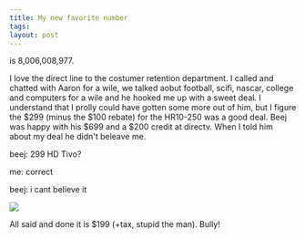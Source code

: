 ```yaml
---
title: My new favorite number
tags: 
layout: post
---
```

is 8,006,008,977.



I love the direct line to the costumer retention department.  I called and chatted with Aaron for a wile, we talked aobut football, scifi, nascar, college and computers for a wile and he hooked me up with a sweet deal. I understand that I prolly could have gotten some more out of him, but I figure the $299 (minus the $100 rebate) for the HR10-250 was a good deal.  Beej was happy with his $699 and a $200 credit at directv.  When I told him about my deal he didn't beleave me.



beej: 299 HD Tivo? 

me: correct

beej: i cant believe it



<img src="http://www.directv.com/images/imagine/hddvr/header.gif">



All said and done it is $199 (+tax, stupid the man).  Bully!

